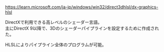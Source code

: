 <https://learn.microsoft.com/ja-jp/windows/win32/direct3dhlsl/dx-graphics-hlsl>

DirectXで利用できる高レベルのシェーダー言語。  
主にDirectX 9以降で、3Dのシェーダーパイプラインを設定するために作成された。

HLSLによりパイプライン全体のプログラムが可能。